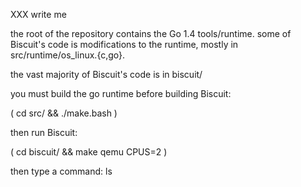 XXX write me

the root of the repository contains the Go 1.4 tools/runtime. some of Biscuit's
code is modifications to the runtime, mostly in src/runtime/os_linux.{c,go}.

the vast majority of Biscuit's code is in biscuit/

you must build the go runtime before building Biscuit:

( cd src/ && ./make.bash )

then run Biscuit:

( cd biscuit/ && make qemu CPUS=2 )

then type a command:
ls
